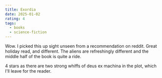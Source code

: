 ```yaml
---
title: Exordia
date: 2025-01-02
rating: 4
tags:
  - books
  - science-fiction
---
```


Wow. I picked this up sight unseen from a recommendation on reddit. Great holiday read, and different. The aliens are refreshingly different and the middle half of the book is quite a ride.

4 stars as there are two strong whiffs of deus ex machina in the plot, which I'll leave for the reader.

